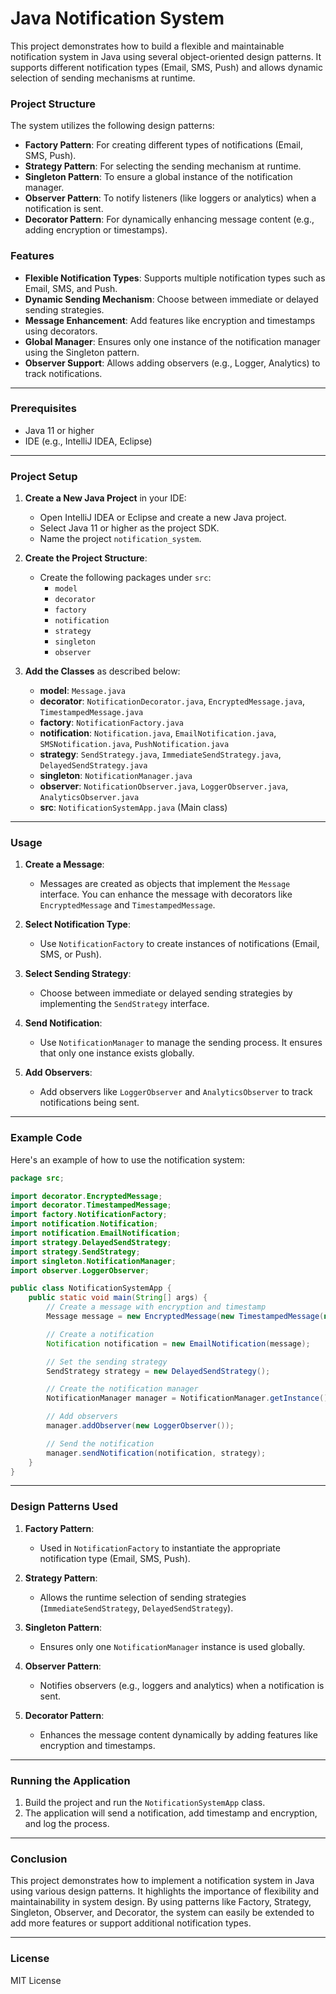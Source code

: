 
# Java Notification System

This project demonstrates how to build a flexible and maintainable notification system in Java using several object-oriented design patterns. It supports different notification types (Email, SMS, Push) and allows dynamic selection of sending mechanisms at runtime.

### Project Structure

The system utilizes the following design patterns:

- **Factory Pattern**: For creating different types of notifications (Email, SMS, Push).
- **Strategy Pattern**: For selecting the sending mechanism at runtime.
- **Singleton Pattern**: To ensure a global instance of the notification manager.
- **Observer Pattern**: To notify listeners (like loggers or analytics) when a notification is sent.
- **Decorator Pattern**: For dynamically enhancing message content (e.g., adding encryption or timestamps).

### Features

- **Flexible Notification Types**: Supports multiple notification types such as Email, SMS, and Push.
- **Dynamic Sending Mechanism**: Choose between immediate or delayed sending strategies.
- **Message Enhancement**: Add features like encryption and timestamps using decorators.
- **Global Manager**: Ensures only one instance of the notification manager using the Singleton pattern.
- **Observer Support**: Allows adding observers (e.g., Logger, Analytics) to track notifications.

---

### Prerequisites

- Java 11 or higher
- IDE (e.g., IntelliJ IDEA, Eclipse)

---

### Project Setup

1. **Create a New Java Project** in your IDE:
   - Open IntelliJ IDEA or Eclipse and create a new Java project.
   - Select Java 11 or higher as the project SDK.
   - Name the project `notification_system`.

2. **Create the Project Structure**:
   - Create the following packages under `src`:
     - `model`
     - `decorator`
     - `factory`
     - `notification`
     - `strategy`
     - `singleton`
     - `observer`

3. **Add the Classes** as described below:
   - **model**: `Message.java`
   - **decorator**: `NotificationDecorator.java`, `EncryptedMessage.java`, `TimestampedMessage.java`
   - **factory**: `NotificationFactory.java`
   - **notification**: `Notification.java`, `EmailNotification.java`, `SMSNotification.java`, `PushNotification.java`
   - **strategy**: `SendStrategy.java`, `ImmediateSendStrategy.java`, `DelayedSendStrategy.java`
   - **singleton**: `NotificationManager.java`
   - **observer**: `NotificationObserver.java`, `LoggerObserver.java`, `AnalyticsObserver.java`
   - **src**: `NotificationSystemApp.java` (Main class)

---

### Usage

1. **Create a Message**:
   - Messages are created as objects that implement the `Message` interface. You can enhance the message with decorators like `EncryptedMessage` and `TimestampedMessage`.

2. **Select Notification Type**:
   - Use `NotificationFactory` to create instances of notifications (Email, SMS, or Push).

3. **Select Sending Strategy**:
   - Choose between immediate or delayed sending strategies by implementing the `SendStrategy` interface.

4. **Send Notification**:
   - Use `NotificationManager` to manage the sending process. It ensures that only one instance exists globally.

5. **Add Observers**:
   - Add observers like `LoggerObserver` and `AnalyticsObserver` to track notifications being sent.

---

### Example Code

Here's an example of how to use the notification system:

```java
package src;

import decorator.EncryptedMessage;
import decorator.TimestampedMessage;
import factory.NotificationFactory;
import notification.Notification;
import notification.EmailNotification;
import strategy.DelayedSendStrategy;
import strategy.SendStrategy;
import singleton.NotificationManager;
import observer.LoggerObserver;

public class NotificationSystemApp {
    public static void main(String[] args) {
        // Create a message with encryption and timestamp
        Message message = new EncryptedMessage(new TimestampedMessage(new EmailMessage("Hello, World!")));

        // Create a notification
        Notification notification = new EmailNotification(message);

        // Set the sending strategy
        SendStrategy strategy = new DelayedSendStrategy();

        // Create the notification manager
        NotificationManager manager = NotificationManager.getInstance();

        // Add observers
        manager.addObserver(new LoggerObserver());

        // Send the notification
        manager.sendNotification(notification, strategy);
    }
}
```

---

### Design Patterns Used

1. **Factory Pattern**: 
   - Used in `NotificationFactory` to instantiate the appropriate notification type (Email, SMS, Push).

2. **Strategy Pattern**: 
   - Allows the runtime selection of sending strategies (`ImmediateSendStrategy`, `DelayedSendStrategy`).

3. **Singleton Pattern**: 
   - Ensures only one `NotificationManager` instance is used globally.

4. **Observer Pattern**: 
   - Notifies observers (e.g., loggers and analytics) when a notification is sent.

5. **Decorator Pattern**: 
   - Enhances the message content dynamically by adding features like encryption and timestamps.

---

### Running the Application

1. Build the project and run the `NotificationSystemApp` class.
2. The application will send a notification, add timestamp and encryption, and log the process.

---

### Conclusion

This project demonstrates how to implement a notification system in Java using various design patterns. It highlights the importance of flexibility and maintainability in system design. By using patterns like Factory, Strategy, Singleton, Observer, and Decorator, the system can easily be extended to add more features or support additional notification types.

---

### License

MIT License
